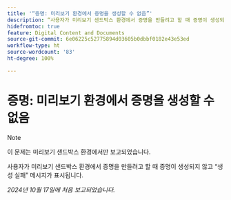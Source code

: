 ```yaml
---
title: '“증명: 미리보기 환경에서 증명을 생성할 수 없음”'
description: “사용자가 미리보기 샌드박스 환경에서 증명을 만들려고 할 때 증명이 생성되지 않고 생성 실패 메시지가 표시됩니다.”
hidefromtoc: true
feature: Digital Content and Documents
source-git-commit: 6e06225c52775894d03605b0dbbf0182e43e53ed
workflow-type: ht
source-wordcount: '83'
ht-degree: 100%

---
```



# 증명: 미리보기 환경에서 증명을 생성할 수 없음

>[!NOTE]
>
>이 문제는 미리보기 샌드박스 환경에서만 보고되었습니다.

사용자가 미리보기 샌드박스 환경에서 증명을 만들려고 할 때 증명이 생성되지 않고 “생성 실패” 메시지가 표시됩니다.

_2024년 10월 17일에 처음 보고되었습니다._
